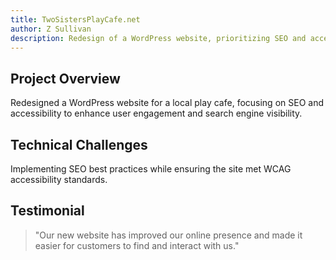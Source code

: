 ```yaml
---
title: TwoSistersPlayCafe.net
author: Z Sullivan
description: Redesign of a WordPress website, prioritizing SEO and accessibility optimization for a local play cafe.
---
```


## Project Overview

Redesigned a WordPress website for a local play cafe, focusing on SEO and accessibility to enhance user engagement and search engine visibility.

## Technical Challenges

Implementing SEO best practices while ensuring the site met WCAG accessibility standards.

## Testimonial

> "Our new website has improved our online presence and made it easier for customers to find and interact with us."
